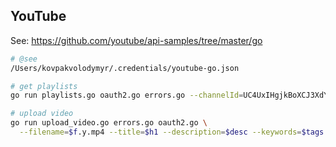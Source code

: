 YouTube
-

See: https://github.com/youtube/api-samples/tree/master/go

````sh
# @see
/Users/kovpakvolodymyr/.credentials/youtube-go.json

# get playlists
go run playlists.go oauth2.go errors.go --channelId=UC4UxIHgjkBoXCJ3XdYXwaRg

# upload video
go run upload_video.go errors.go oauth2.go \
  --filename=$f.y.mp4 --title=$h1 --description=$desc --keywords=$tags
````

